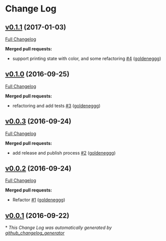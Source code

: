 # Change Log

## [v0.1.1](https://github.com/goldeneggg/lsec2/tree/v0.1.1) (2017-01-03)
[Full Changelog](https://github.com/goldeneggg/lsec2/compare/v0.1.0...v0.1.1)

**Merged pull requests:**

- support printing state with color, and some refactoring [\#4](https://github.com/goldeneggg/lsec2/pull/4) ([goldeneggg](https://github.com/goldeneggg))

## [v0.1.0](https://github.com/goldeneggg/lsec2/tree/v0.1.0) (2016-09-25)
[Full Changelog](https://github.com/goldeneggg/lsec2/compare/v0.0.3...v0.1.0)

**Merged pull requests:**

- refactoring and add tests [\#3](https://github.com/goldeneggg/lsec2/pull/3) ([goldeneggg](https://github.com/goldeneggg))

## [v0.0.3](https://github.com/goldeneggg/lsec2/tree/v0.0.3) (2016-09-24)
[Full Changelog](https://github.com/goldeneggg/lsec2/compare/v0.0.2...v0.0.3)

**Merged pull requests:**

- add release and publish process [\#2](https://github.com/goldeneggg/lsec2/pull/2) ([goldeneggg](https://github.com/goldeneggg))

## [v0.0.2](https://github.com/goldeneggg/lsec2/tree/v0.0.2) (2016-09-24)
[Full Changelog](https://github.com/goldeneggg/lsec2/compare/v0.0.1...v0.0.2)

**Merged pull requests:**

- Refactor [\#1](https://github.com/goldeneggg/lsec2/pull/1) ([goldeneggg](https://github.com/goldeneggg))

## [v0.0.1](https://github.com/goldeneggg/lsec2/tree/v0.0.1) (2016-09-22)


\* *This Change Log was automatically generated by [github_changelog_generator](https://github.com/skywinder/Github-Changelog-Generator)*